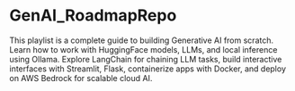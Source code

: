 # GenAI_RoadmapRepo
This playlist is a complete guide to building Generative AI from scratch. Learn how to work with HuggingFace models, LLMs, and local inference using Ollama. Explore LangChain for chaining LLM tasks, build interactive interfaces with Streamlit, Flask, containerize apps with Docker, and deploy on AWS Bedrock for scalable cloud AI.

